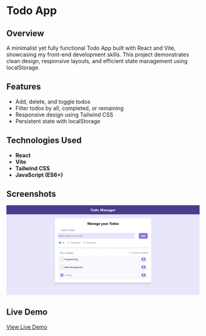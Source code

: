 # Todo App

## Overview

A minimalist yet fully functional Todo App built with React and Vite, showcasing my front-end development skills. This project demonstrates clean design, responsive layouts, and efficient state management using localStorage.

## Features

- Add, delete, and toggle todos
- Filter todos by all, completed, or remaining
- Responsive design using Tailwind CSS
- Persistent state with localStorage

## Technologies Used

- **React**
- **Vite**
- **Tailwind CSS**
- **JavaScript (ES6+)**

## Screenshots

![Todo App Screenshot](./screenshots/todo-app.webp)

## Live Demo

[View Live Demo](https://your-live-demo-link.com)
